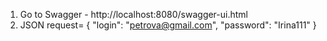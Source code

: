 1. Go to Swagger - http://localhost:8080/swagger-ui.html
2. JSON request= {
   "login": "petrova@gmail.com",
   "password": "Irina111"
   }
